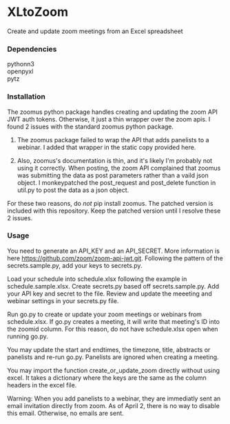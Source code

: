 # XLtoZoom

Create and update zoom meetings from an Excel spreadsheet

### Dependencies
pythonn3  
openpyxl  
pytz  


### Installation
The zoomus python package handles creating and updating the zoom API JWT auth tokens.  Otherwise, it just a thin wrapper over the zoom apis. I found 2 issues with the standard zoomus python package. 

1. The zoomus package failed to wrap the API that adds panelists to a webinar. I added that wrapper in the static copy provided here.

2. Also, zoomus's documentation is thin, and it's likely I'm probably not using it correctly. When posting, the zoom API complained that zoomus was submitting the data as post parameters rather than a vaild json object.   I monkeypatched the post_request and post_delete function in util.py to post the data as a json object.  

For these two reasons, do *not* pip install zoomus. The patched version is included with this repository. Keep the patched version until I resolve these 2 issues.  

### Usage

You need to generate an API_KEY and an API_SECRET.  More information is here https://github.com/zoom/zoom-api-jwt.git.  Following the pattern of the secrets.sample.py, add your keys to secrets.py.

Load your schedule into schedule.xlsx following the example in schedule.sample.xlsx.  Create secrets.py based off secrets.sample.py.  Add your API key and secret to the file. Review and update the meeeting and webinar settings in your secrets.py file. 

Run go.py to create or update your zoom meetings or webinars from schedule.xlsx. If go.py creates a meeting, it will write that meeting's ID into the zoomid column.  For this reason, do not have schedule.xlsx open when running go.py.  

You may update the start and endtimes, the timezone, title, abstracts or panelists and re-run go.py.   Panelists are ignored when creating a meeting.

You may import the function create_or_update_zoom directly without using excel. It takes a dictionary where the keys are the same as the column headers in the excel file. 

Warning: When you add panelists to a webinar, they are immediatly sent an email invitation directly from zoom.  As of April 2, there is no way to disable this email.  Otherwise, no emails are sent.